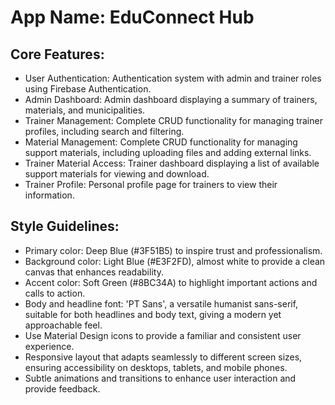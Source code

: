 # **App Name**: EduConnect Hub

## Core Features:

- User Authentication: Authentication system with admin and trainer roles using Firebase Authentication.
- Admin Dashboard: Admin dashboard displaying a summary of trainers, materials, and municipalities.
- Trainer Management: Complete CRUD functionality for managing trainer profiles, including search and filtering.
- Material Management: Complete CRUD functionality for managing support materials, including uploading files and adding external links.
- Trainer Material Access: Trainer dashboard displaying a list of available support materials for viewing and download.
- Trainer Profile: Personal profile page for trainers to view their information.

## Style Guidelines:

- Primary color: Deep Blue (#3F51B5) to inspire trust and professionalism.
- Background color: Light Blue (#E3F2FD), almost white to provide a clean canvas that enhances readability.
- Accent color: Soft Green (#8BC34A) to highlight important actions and calls to action.
- Body and headline font: 'PT Sans', a versatile humanist sans-serif, suitable for both headlines and body text, giving a modern yet approachable feel.
- Use Material Design icons to provide a familiar and consistent user experience.
- Responsive layout that adapts seamlessly to different screen sizes, ensuring accessibility on desktops, tablets, and mobile phones.
- Subtle animations and transitions to enhance user interaction and provide feedback.